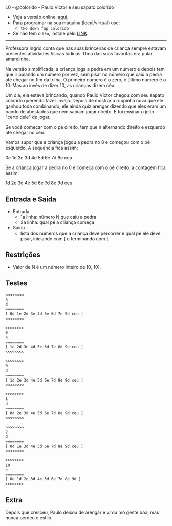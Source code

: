 #
L0 - @colorido - Paulo Victor e seu sapato colorido

- Veja a versão online: [aqui.](https://github.com/qxcodefup/arcade/blob/master/base/colorido/Readme.md)
- Para programar na sua máquina (local/virtual) use:
  - `tko down fup colorido`
- Se não tem o `tko`, instale pelo [LINK](https://github.com/senapk/tko#tko).

---

Professora Ingrid conta que nas suas brinceiras de criança sempre estavam presentes atividades físicas lúdicas. Uma das suas favoritas era pular amarelinha.

Na versão simplificada, a criança joga a pedra em um número e depois tem que ir pulando um número por vez, sem pisar no número que caiu a pedra até chegar no fim da trilha. O primeiro número é o zero, o último número é o 10. Mas ao invés de dizer 10, as crianças dizem céu.

Um dia, ela estava brincando, quando Paulo Victor chegou com seu sapato colorido querendo fazer inveja. Depois de mostrar a roupinha nova que ele ganhou toda combinando, ele ainda quiz arengar dizendo que eles eram um bando de abestados que nem sabiam jogar direito.  E foi ensinar o jeito "certo dele" de jogar.

Se você começar com o pé direito, tem que ir alternando direito e esquerdo até chegar no céu.

Vamos supor que a criança jogou a pedra no 8 e começou com o pé esquerdo. A sequência fica assim:

0e 1d 2e 3d 4e 5d 6e 7d 9e ceu

Se a criança jogar a pedra no 0 e começa com o pé direito, a contagem fica assim:

1d 2e 3d 4e 5d 6e 7d 8e 9d ceu

## Entrada e Saída

- Entrada
  - 1a linha: número N que caiu a pedra
  - 2a linha: qual pé a criança começa
- Saída
  - lista dos números que a criança deve percorrer e qual pé ele deve pisar, iniciando com \[ e terminando com \]

## Restrições

- Valor de N é um número inteiro de \[0, 10\].

## Testes

```txt
>>>>>>>>
8
d
========
[ 0d 1e 2d 3e 4d 5e 6d 7e 9d ceu ]
<<<<<<<<

>>>>>>>>
0
e
========
[ 1e 2d 3e 4d 5e 6d 7e 8d 9e ceu ]
<<<<<<<<

>>>>>>>>
0
d
========
[ 1d 2e 3d 4e 5d 6e 7d 8e 9d ceu ]
<<<<<<<<

>>>>>>>>
1
d
========
[ 0d 2e 3d 4e 5d 6e 7d 8e 9d ceu ]
<<<<<<<<

>>>>>>>>
2
d
========
[ 0d 1e 3d 4e 5d 6e 7d 8e 9d ceu ]
<<<<<<<<

>>>>>>>>
10
e
========
[ 0e 1d 2e 3d 4e 5d 6e 7d 8e 9d ]
<<<<<<<<

```

## Extra

Depois que cresceu, Paulo deixou de arengar e virou mó gente boa, mas nunca perdeu o estilo.
